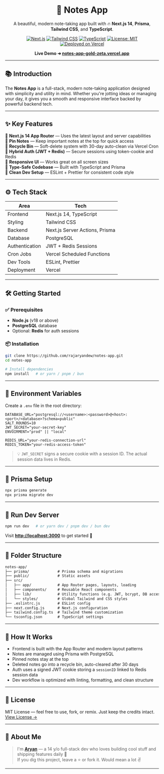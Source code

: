 <div align="center">

# 📝 Notes App

A beautiful, modern note-taking app built with 🔥 **Next.js 14**, **Prisma**, **Tailwind CSS**, and **TypeScript**.

[![Next.js](https://img.shields.io/badge/Next.js-14-black?logo=next.js)](https://nextjs.org)
[![Tailwind CSS](https://img.shields.io/badge/TailwindCSS-3.x-38B2AC?logo=tailwindcss)](https://tailwindcss.com)
[![TypeScript](https://img.shields.io/badge/TypeScript-5.x-3178C6?logo=typescript)](https://www.typescriptlang.org)
[![License: MIT](https://img.shields.io/badge/License-MIT-yellow.svg)](./LICENSE)
[![Deployed on Vercel](https://img.shields.io/badge/Deployed-Vercel-black?logo=vercel)](https://vercel.com)

**Live Demo ➜ [notes-app-gold-zeta.vercel.app](https://notes-app-gold-zeta.vercel.app)**

</div>

---

## 📚 Introduction

The **Notes App** is a full-stack, modern note-taking application designed with simplicity and utility in mind. Whether you're jotting ideas or managing your day, it gives you a smooth and responsive interface backed by powerful backend tech.

---

## ✨ Key Features

🔹 **Next.js 14 App Router** — Uses the latest layout and server capabilities  
🔹 **Pin Notes** — Keep important notes at the top for quick access  
🔹 **Recycle Bin** — Soft-delete system with 30-day auto-clean via Vercel Cron  
🔹 **Hybrid Auth (JWT + Redis)** — Secure sessions using token-cookie and Redis  
🔹 **Responsive UI** — Works great on all screen sizes  
🔹 **Type-Safe Codebase** — Built with TypeScript and Prisma  
🔹 **Clean Dev Setup** — ESLint + Prettier for consistent code style

---

## ⚙️ Tech Stack

| Area            | Tech                                      |
|-----------------|-------------------------------------------|
| Frontend        | Next.js 14, TypeScript                    |
| Styling         | Tailwind CSS                              |
| Backend         | Next.js Server Actions, Prisma            |
| Database        | PostgreSQL                                |
| Authentication  | JWT + Redis Sessions                      |
| Cron Jobs       | Vercel Scheduled Functions                |
| Dev Tools       | ESLint, Prettier                          |
| Deployment      | Vercel                                    |

---

## 🛠️ Getting Started

### ✅ Prerequisites

- **Node.js** (v18 or above)
- **PostgreSQL** database
- Optional: **Redis** for auth sessions

### 📦 Installation

```bash
git clone https://github.com/rajaryandew/notes-app.git
cd notes-app

# Install dependencies
npm install   # or yarn / pnpm / bun
```

---

## 🔐 Environment Variables

Create a `.env` file in the root directory:

```env
DATABASE_URL="postgresql://<username>:<password>@<host>:<port>/<database>?schema=public"
SALT_ROUNDS=10
JWT_SECRET="your-secret-key"
ENVOIRMENT="prod" || "local"

REDIS_URL="your-redis-connection-url"
REDIS_TOKEN="your-redis-access-token"
```

> 💡 `JWT_SECRET` signs a secure cookie with a session ID. The actual session data lives in Redis.

---

## 🧬 Prisma Setup

```bash
npx prisma generate
npx prisma migrate dev
```

---

## 🔧 Run Dev Server

```bash
npm run dev   # or yarn dev / pnpm dev / bun dev
```

Visit **[http://localhost:3000](http://localhost:3000)** to get started 🚀

---

## 📁 Folder Structure

```txt
notes-app/
├── prisma/             # Prisma schema and migrations
├── public/             # Static assets
├── src/
│   ├── app/            # App Router pages, layouts, loading
│   ├── components/     # Reusable React components
│   ├── lib/            # Utility functions (e.g. JWT, bcrypt, DB access)
│   └── styles/         # Global Tailwind and CSS styles
├── .eslintrc.js        # ESLint config
├── next.config.js      # Next.js configuration
├── tailwind.config.ts  # Tailwind theme customization
└── tsconfig.json       # TypeScript settings
```

---

## 🧠 How It Works

- Frontend is built with the App Router and modern layout patterns  
- Notes are managed using Prisma with PostgreSQL  
- Pinned notes stay at the top  
- Deleted notes go into a recycle bin, auto-cleared after 30 days  
- Auth uses a signed JWT cookie storing a `sessionID` linked to Redis session data  
- Dev workflow is optimized with linting, formatting, and clean structure

---

## 🪪 License

MIT License — feel free to use, fork, or remix. Just keep the credits intact.  
[View License →](./LICENSE)

---

## 💬 About Me

> I'm **[Aryan](https://github.com/rajaryandew)** — a 14 y/o full-stack dev who loves building cool stuff and shipping features daily 🚀  
> If you dig this project, leave a ⭐ or fork it. Would mean a lot ✌️

---

